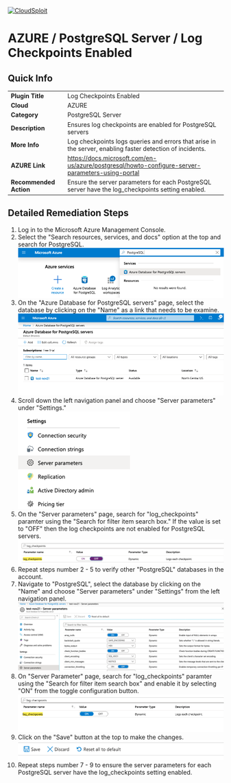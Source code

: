 [![CloudSploit](https://cloudsploit.com/img/logo-new-big-text-100.png "CloudSploit")](https://cloudsploit.com)

# AZURE / PostgreSQL Server / Log Checkpoints Enabled

## Quick Info

| | |
|-|-|
| **Plugin Title** | Log Checkpoints Enabled |
| **Cloud** | AZURE |
| **Category** | PostgreSQL Server |
| **Description** | Ensures log checkpoints are enabled for PostgreSQL servers |
| **More Info** | Log checkpoints logs queries and errors that arise in the server, enabling faster detection of incidents. |
| **AZURE Link** | https://docs.microsoft.com/en-us/azure/postgresql/howto-configure-server-parameters-using-portal |
| **Recommended Action** | Ensure the server parameters for each PostgreSQL server have the log_checkpoints setting enabled. |

## Detailed Remediation Steps

1. Log in to the Microsoft Azure Management Console.
2. Select the "Search resources, services, and docs" option at the top and search for PostgreSQL. </br> <img src="/resources/azure/postgresqlserver/log-checkpoints-enabled/step2.png"/>
3. On the "Azure Database for PostgreSQL servers" page, select the database by clicking on the "Name" as a link that needs to be examine.</br> <img src="/resources/azure/postgresqlserver/log-checkpoints-enabled/step3.png"/>
4. Scroll down the left navigation panel and choose "Server parameters" under "Settings."</br> <img src="/resources/azure/postgresqlserver/log-checkpoints-enabled/step4.png"/>
5. On the "Server parameters" page, search for "log_checkpoints" paramter using the "Search for filter item search box." If the value is set to "OFF" then the log checkpoints are not enabled for PostgreSQL servers.</br> <img src="/resources/azure/postgresqlserver/log-checkpoints-enabled/step5.png"/>
6. Repeat steps number 2 - 5 to verify other "PostgreSQL" databases in the account.</br>
7. Navigate to "PostgreSQL", select the database by clicking on the "Name" and choose "Server parameters" under "Settings" from the left navigation panel.</br> <img src="/resources/azure/postgresqlserver/log-checkpoints-enabled/step7.png"/>
8. On "Server Parameter" page, search for "log_checkpoints" paramter using the "Search for filter item search box" and enable it by selecting "ON" from the toggle configuration button.</br> <img src="/resources/azure/postgresqlserver/log-checkpoints-enabled/step8.png"/>
9. Click on the "Save" button at the top to make the changes.</br> <img src="/resources/azure/postgresqlserver/log-checkpoints-enabled/step9.png"/>
10. Repeat steps number 7 - 9 to ensure the server parameters for each PostgreSQL server have the log_checkpoints setting enabled.</br>
